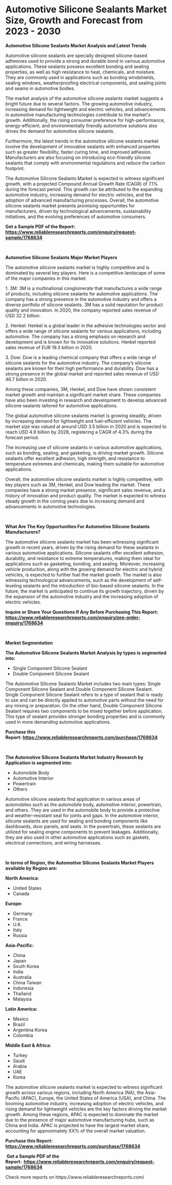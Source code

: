 <p><h1>Automotive Silicone Sealants Market Size, Growth and Forecast from 2023 - 2030</h1></p><p><strong>Automotive Silicone Sealants Market Analysis and Latest Trends</strong></p>
<p><p>Automotive silicone sealants are specially designed silicone-based adhesives used to provide a strong and durable bond in various automotive applications. These sealants possess excellent bonding and sealing properties, as well as high resistance to heat, chemicals, and moisture. They are commonly used in applications such as bonding windshields, sealing windows, weatherproofing electrical components, and sealing joints and seams in automotive bodies.</p><p>The market analysis of the automotive silicone sealants market suggests a bright future due to several factors. The growing automotive industry, increasing demand for lightweight and electric vehicles, and advancements in automotive manufacturing technologies contribute to the market's growth. Additionally, the rising consumer preference for high-performance, energy-efficient, and environmentally friendly automotive solutions also drives the demand for automotive silicone sealants.</p><p>Furthermore, the latest trends in the automotive silicone sealants market involve the development of innovative sealants with enhanced properties such as greater flexibility, faster curing time, and improved adhesion. Manufacturers are also focusing on introducing eco-friendly silicone sealants that comply with environmental regulations and reduce the carbon footprint.</p><p>The Automotive Silicone Sealants Market is expected to witness significant growth, with a projected Compound Annual Growth Rate (CAGR) of 7.1% during the forecast period. This growth can be attributed to the expanding automotive industry, increasing demand for electric vehicles, and the adoption of advanced manufacturing processes. Overall, the automotive silicone sealants market presents promising opportunities for manufacturers, driven by technological advancements, sustainability initiatives, and the evolving preferences of automotive consumers.</p></p>
<p><strong>Get a Sample PDF of the Report:&nbsp; <a href="https://www.reliableresearchreports.com/enquiry/request-sample/1768634">https://www.reliableresearchreports.com/enquiry/request-sample/1768634</a></strong></p>
<p>&nbsp;</p>
<p><strong>Automotive Silicone Sealants Major Market Players</strong></p>
<p><p>The automotive silicone sealants market is highly competitive and is dominated by several key players. Here is a competitive landscape of some of the major companies in this market:</p><p>1. 3M: 3M is a multinational conglomerate that manufactures a wide range of products, including silicone sealants for automotive applications. The company has a strong presence in the automotive industry and offers a diverse portfolio of silicone sealants. 3M has a solid reputation for product quality and innovation. In 2020, the company reported sales revenue of USD 32.2 billion.</p><p>2. Henkel: Henkel is a global leader in the adhesive technologies sector and offers a wide range of silicone sealants for various applications, including automotive. The company has a strong emphasis on research and development and is known for its innovative solutions. Henkel reported sales revenue of EUR 19.3 billion in 2020.</p><p>3. Dow: Dow is a leading chemical company that offers a wide range of silicone sealants for the automotive industry. The company’s silicone sealants are known for their high performance and durability. Dow has a strong presence in the global market and reported sales revenue of USD 46.7 billion in 2020.</p><p>Among these companies, 3M, Henkel, and Dow have shown consistent market growth and maintain a significant market share. These companies have also been investing in research and development to develop advanced silicone sealants tailored for automotive applications.</p><p>The global automotive silicone sealants market is growing steadily, driven by increasing demand for lightweight and fuel-efficient vehicles. The market size was valued at around USD 3.5 billion in 2020 and is expected to reach USD 4.9 billion by 2028, registering a CAGR of 4.3% during the forecast period.</p><p>The increasing use of silicone sealants in various automotive applications, such as bonding, sealing, and gasketing, is driving market growth. Silicone sealants offer excellent adhesion, high strength, and resistance to temperature extremes and chemicals, making them suitable for automotive applications.</p><p>Overall, the automotive silicone sealants market is highly competitive, with key players such as 3M, Henkel, and Dow leading the market. These companies have a strong market presence, significant sales revenue, and a history of innovation and product quality. The market is expected to witness steady growth in the coming years due to increasing demand and advancements in automotive technologies.</p></p>
<p>&nbsp;</p>
<p><strong>What Are The Key Opportunities For Automotive Silicone Sealants Manufacturers?</strong></p>
<p><p>The automotive silicone sealants market has been witnessing significant growth in recent years, driven by the rising demand for these sealants in various automotive applications. Silicone sealants offer excellent adhesion, durability, and resistance to extreme temperatures, making them ideal for applications such as gasketing, bonding, and sealing. Moreover, increasing vehicle production, along with the growing demand for electric and hybrid vehicles, is expected to further fuel the market growth. The market is also witnessing technological advancements, such as the development of self-leveling sealants and the introduction of bio-based silicone sealants. In the future, the market is anticipated to continue its growth trajectory, driven by the expansion of the automotive industry and the increasing adoption of electric vehicles.</p></p>
<p><strong>Inquire or Share Your Questions If Any Before Purchasing This Report: <a href="https://www.reliableresearchreports.com/enquiry/pre-order-enquiry/1768634">https://www.reliableresearchreports.com/enquiry/pre-order-enquiry/1768634</a></strong></p>
<p>&nbsp;</p>
<p><strong>Market Segmentation</strong></p>
<p><strong>The Automotive Silicone Sealants Market Analysis by types is segmented into:</strong></p>
<p><ul><li>Single Component Silicone Sealant</li><li>Double Component Silicone Sealant</li></ul></p>
<p><p>The Automotive Silicone Sealants Market includes two main types: Single Component Silicone Sealant and Double Component Silicone Sealant. Single Component Silicone Sealant refers to a type of sealant that is ready to use and can be directly applied to automotive parts without the need for any mixing or preparation. On the other hand, Double Component Silicone Sealant requires two components to be mixed together before application. This type of sealant provides stronger bonding properties and is commonly used in more demanding automotive applications.</p></p>
<p><strong>Purchase this Report:&nbsp;<a href="https://www.reliableresearchreports.com/purchase/1768634">https://www.reliableresearchreports.com/purchase/1768634</a></strong></p>
<p>&nbsp;</p>
<p><strong>The Automotive Silicone Sealants Market Industry Research by Application is segmented into:</strong></p>
<p><ul><li>Automobile Body</li><li>Automotive Interior</li><li>Powertrain</li><li>Others</li></ul></p>
<p><p>Automotive silicone sealants find application in various areas of automobiles such as the automobile body, automotive interior, powertrain, and others. They are used in the automobile body to provide a protective and weather-resistant seal for joints and gaps. In the automotive interior, silicone sealants are used for sealing and bonding components like dashboards, door panels, and seats. In the powertrain, these sealants are utilized for sealing engine components to prevent leakages. Additionally, they are also used in other automotive applications such as gaskets, electrical connections, and wiring harnesses.</p></p>
<p>&nbsp;</p>
<p><strong>In terms of Region, the Automotive Silicone Sealants Market Players available by Region are:</strong></p>
<p>
    <p> <strong> North America: </strong>
        <ul>
            <li>United States</li>
            <li>Canada</li>
        </ul>
        </p> 
    <p> <strong> Europe: </strong>
        <ul>
            <li>Germany</li>
            <li>France</li>
            <li>U.K.</li>
            <li>Italy</li>
            <li>Russia</li>
        </ul>
        </p> 
    <p> <strong> Asia-Pacific: </strong>
        <ul>
            <li>China</li>
            <li>Japan</li>
            <li>South Korea</li>
            <li>India</li>
            <li>Australia</li>
            <li>China Taiwan</li>
            <li>Indonesia</li>
            <li>Thailand</li>
            <li>Malaysia</li>
        </ul>
        </p> 
    <p> <strong> Latin America: </strong>
        <ul>
            <li>Mexico</li>
            <li>Brazil</li>
            <li>Argentina Korea</li>
            <li>Colombia</li>
        </ul>
        </p> 
    <p> <strong> Middle East & Africa: </strong>
        <ul>
            <li>Turkey</li>
            <li>Saudi</li>
            <li>Arabia</li>
            <li>UAE</li>
            <li>Korea</li>
        </ul>
    </p>
    </p>
<p><p>The automotive silicone sealants market is expected to witness significant growth across various regions, including North America (NA), the Asia-Pacific (APAC), Europe, the United States of America (USA), and China. The booming automotive industry, increasing adoption of electric vehicles, and rising demand for lightweight vehicles are the key factors driving the market growth. Among these regions, APAC is expected to dominate the market due to the presence of major automotive manufacturing hubs, such as China and India. APAC is projected to have the largest market share, accounting for approximately XX% of the overall market valuation.</p></p>
<p><strong>Purchase this Report: <a href="https://www.reliableresearchreports.com/purchase/1768634">https://www.reliableresearchreports.com/purchase/1768634</a></strong></p>
<p>&nbsp;<strong>Get a Sample PDF of the Report:&nbsp;&nbsp;<a href="https://www.reliableresearchreports.com/enquiry/request-sample/1768634">https://www.reliableresearchreports.com/enquiry/request-sample/1768634</a></strong></p>
<p><strong></strong></p>
<p>Check more reports on https://www.reliableresearchreports.com/</p>